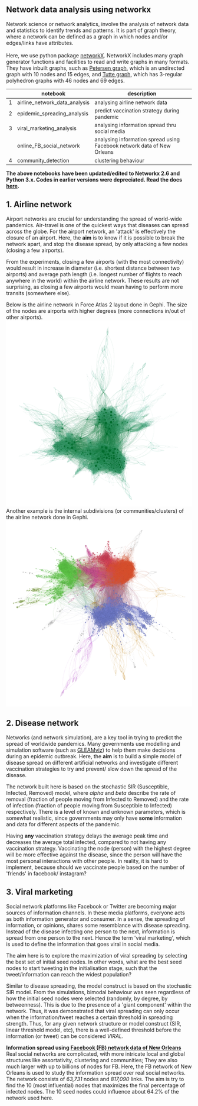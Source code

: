 ## Network data analysis using networkx
Network science or network analytics, involve the analysis of network data and statistics to identify trends and patterns. It is part of graph theory, where a network can be defined as a graph in which nodes and/or edges/links have attributes. 
<br>
<br> Here, we use python package [networkX](https://networkx.org/). NetworkX includes many graph generator functions and facilities to read and write graphs in many formats. They have inbuilt graphs, such as [Petersen graph](https://github.com/doscsy12/network_sci_analysis/blob/main/petersen_graph.png), which is an undirected graph with 10 nodes and 15 edges, and [Tutte graph](https://github.com/doscsy12/network_sci_analysis/blob/main/tutte_graph.png), which has 3-regular polyhedron graphs with 46 nodes and 69 edges. 


|   | notebook                      | description                    |
|---|-------------------------------|--------------------------------|
| 1 | airline_network_data_analysis | analysing airline network data |
| 2 | epidemic_spreading_analysis   | predict vaccination strategy during pandemic | 
| 3 | viral_marketing_analysis      | analysing information spread thru social media |
|   | online_FB_social_network      | analysing information spread using Facebook network data of New Orleans |
| 4 | community_detection           | clustering behaviour           |

**The above notebooks have been updated/edited to Networkx 2.6 and Python 3.x. Codes in earlier versions were depreciated. Read the docs [here](https://networkx.org/documentation/stable/developer/deprecations.html).**

## 1. Airline network
Airport networks are crucial for understanding the spread of world-wide pandemics. Air-travel is one of the quickest ways that diseases can spread across the globe. For the airport network, an 'attack' is effectively the closure of an airport. Here, the **aim** is to know if it is possible to break the network apart, and stop the disease spread, by only attacking a few nodes (closing a few airports).

From the experiments, closing a few airports (with the most connectivity) would result in increase in diameter (i.e. shortest distance between two airports) and average path length (i.e. longest number of flights to reach anywhere in the world) within the airline network. These results are not surprising, as closing a few airports would mean having to perform more transits (somewhere else). 

Below is the airline network in Force Atlas 2 layout done in Gephi. The size of the nodes are airports with higher degrees (more connections in/out of other airports). 
<br>
<img src="https://github.com/doscsy12/network_sci_analysis/blob/main/airline_forceatlas2_1.png" alt="Airports in Force Atlas 2 layout" width="600"/>
<br>
Another example is the internal subdivisions (or communities/clusters) of the airline network done in Gephi. 
<img src="https://github.com/doscsy12/network_sci_analysis/blob/main/airline_modularity_1.png" alt="Airports in clusters" width="600"/>


## 2. Disease network
Networks (and network simulation), are a key tool in trying to predict the spread of worldwide pandemics. Many governments use modelling and simulation software (such as [GLEAMviz](http://www.gleamviz.org/)) to help them make decisions during an epidemic outbreak. Here, the **aim** is to build a simple model of disease spread on different artificial networks and investigate different vaccination strategies to try and prevent/ slow down the spread of the disease.

The network built here is based on the stochastic SIR (Susceptible, Infected, Removed) model, where *alpha* and *beta* describe the rate of removal (fraction of people moving from Infected to Removed) and the rate of infection (fraction of people moving from Susceptible to Infected) respectively. There is a level of known and unknown parameters, which is somewhat realistic, since governments may only have **some** information and data for different aspects of the pandemic. 

Having **any** vaccination strategy delays the average peak time and decreases the average total infected, compared to not having any vaccination strategy. Vaccinating the node (person) with the highest degree will be more effective against the disease, since the person will have the most personal interactions with other people. In reality, it is hard to implement, because should we vaccinate people based on the number of 'friends' in facebook/ instagram? 

## 3. Viral marketing
Social network platforms like Facebook or Twitter are becoming major sources of information channels. In these media platforms, everyone acts as both information generator and consumer. In a sense, the spreading of information, or opinions, shares some resemblance with disease spreading. Instead of the disease infecting one person to the next, information is spread from one person to the next. Hence the term 'viral marketing', which is used to define the information that goes viral in social media. 

The **aim** here is to explore the maximization of viral spreading by selecting the best set of initial seed nodes. In other words, what are the best seed nodes to start tweeting in the initialisation stage, such that the tweet/information can reach the widest population?

Similar to disease spreading, the model construct is based on the stochastic SIR model. From the simulations, bimodal behaviour was seen regardless of how the initial seed nodes were selected (randomly, by degree, by betweenness). This is due to the presence of a 'giant component' within the network. Thus, it was demonstrated that viral spreading can only occur when the information/tweet reaches a certain threshold in spreading strength. Thus, for any given network structure or model construct (SIR, linear threshold model, etc), there is a well-defined threshold before the information (or tweet) can be considered *VIRAL*. 

**Information spread using [Facebook (FB) network data of New Orleans](https://socialnetworks.mpi-sws.org/data-wosn2009.html)**
<br> Real social networks are complicated, with more intricate local and global structures like assortativity, clustering and communities; They are also much larger with up to billions of nodes for FB. Here, the FB network of New Orleans is used to study the information spread over real social networks. The network consists of *63,731* nodes and *817,090* links. The aim is try to find the 10 (most influential) nodes that maximizes the final percentage of infected nodes. The 10 seed nodes could influence about 64.2% of the network used here. 
